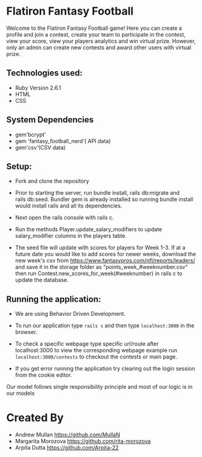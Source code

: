 # Flatiron Fantasy Football

Welcome to the Flatiron Fantasy Football game! Here you can create a profile and join a contest, create your team to participate in the contest, view your score, view your players analytics and win virtual prize. However, only an admin can create new contests and award other users with virtual prize.



## Technologies used:

* Ruby Version 2.6.1
* HTML
* CSS

## System Dependencies

 * gem'bcrypt'
 * gem 'fantasy_football_nerd'( API data) 
 * gem'csv'(CSV data) 

## Setup:
* Fork and clone the repository

* Prior to starting the server, run bundle install, rails db:migrate and   
  rails db:seed.
  Bundler gem is already installed so running bundle install would install rails and all its dependencies.

* Next open the rails console with rails c.

* Run the methods Player.update_salary_modifiers to update salary_modifier columns in the players table.

* The seed file will update with scores for players for Week 1-3. If at a future date you would like to add scores for newer weeks, download the new week's csv from https://www.fantasypros.com/nfl/reports/leaders/ and save it in the storage folder as "points_week_#weeknumber.csv" then run Contest.new_scores_for_week(#weeknumber) in rails c to update the database.


## Running the application:

* We are using Behavior Driven Development.

* To run our application type `rails s` and then type `localhost:3000` in the browser.

* To check a specific webpage type specific url/route after localhost:3000 to view the corresponding webpage example  run `localhost:3000/contests` to checkout the contests or main page.

* If you get error running the application try clearing out the login session from the cookie editor.


Our model follows single responsibility principle and most of our logic is in our models



# Created By
* Andrew Mullan https://github.com/MullaN
* Margarita Morozova https://github.com/rita-morozova
* Arpita Dutta https://github.com/Arpita-22


